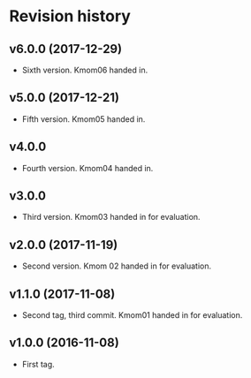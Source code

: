Revision history
=======================================

v6.0.0 (2017-12-29)
--------------------------------------

* Sixth version. Kmom06 handed in.

v5.0.0 (2017-12-21)
--------------------------------------

* Fifth version. Kmom05 handed in.

v4.0.0
--------------------------------------

* Fourth version. Kmom04 handed in.

v3.0.0
--------------------------------------

* Third version. Kmom03 handed in for evaluation.


v2.0.0 (2017-11-19)
--------------------------------------

* Second version. Kmom 02 handed in for evaluation.


v1.1.0 (2017-11-08)
---------------------------------------

* Second tag, third commit. Kmom01 handed in for evaluation.


v1.0.0 (2016-11-08)
---------------------------------------

* First tag.

